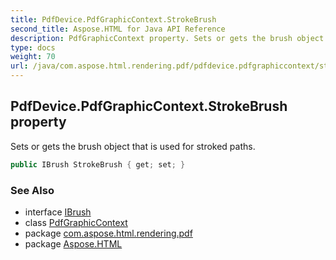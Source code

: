 ```yaml
---
title: PdfDevice.PdfGraphicContext.StrokeBrush
second_title: Aspose.HTML for Java API Reference
description: PdfGraphicContext property. Sets or gets the brush object that is used for stroked paths
type: docs
weight: 70
url: /java/com.aspose.html.rendering.pdf/pdfdevice.pdfgraphiccontext/strokebrush/
---
```

## PdfDevice.PdfGraphicContext.StrokeBrush property

Sets or gets the brush object that is used for stroked paths.

```java
public IBrush StrokeBrush { get; set; }
```

### See Also

* interface [IBrush](../../../com.aspose.html.drawing/ibrush/)
* class [PdfGraphicContext](../)
* package [com.aspose.html.rendering.pdf](../../pdfdevice.pdfgraphiccontext/)
* package [Aspose.HTML](../../../)
